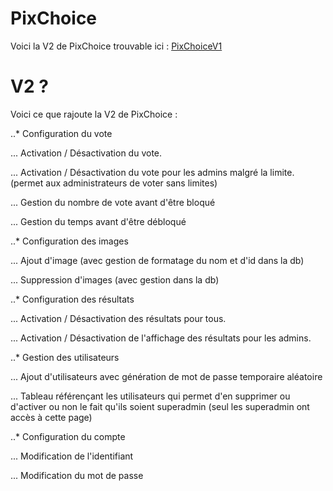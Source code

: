 # PixChoice

Voici la V2 de PixChoice trouvable ici : [PixChoiceV1](https://github.com/m4th2/PixChoice)

# V2 ?

Voici ce que rajoute la V2 de PixChoice :

..* Configuration du vote

  ... Activation / Désactivation du vote.
  
 ... Activation / Désactivation du vote pour les admins malgré la limite. (permet aux administrateurs de voter sans limites)
  
  ... Gestion du nombre de vote avant d'être bloqué
  
  ... Gestion du temps avant d'être débloqué

..* Configuration des images

  ... Ajout d'image (avec gestion de formatage du nom et d'id dans la db)
  
  ... Suppression d'images (avec gestion dans la db)

..* Configuration des résultats

  ... Activation / Désactivation des résultats pour tous.
  
  ... Activation / Désactivation de l'affichage des résultats pour les admins.

..* Gestion des utilisateurs
  
  ... Ajout d'utilisateurs avec génération de mot de passe temporaire aléatoire
  
  ... Tableau référençant les utilisateurs qui permet d'en supprimer ou d'activer ou non le fait qu'ils soient superadmin (seul les superadmin ont accès à cette page)

..* Configuration du compte
  
  ... Modification de l'identifiant
  
  ... Modification du mot de passe
